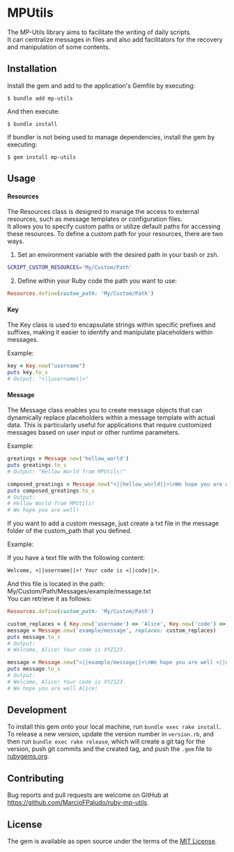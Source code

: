 # MPUtils

The MP-Utils library aims to facilitate the writing of daily scripts.  
It can centralize messages in files and also add facilitators for the recovery and manipulation of some contents.

## Installation

Install the gem and add to the application's Gemfile by executing:

    $ bundle add mp-utils
    
And then execute:

    $ bundle install

If bundler is not being used to manage dependencies, install the gem by executing:

    $ gem install mp-utils

## Usage

#### Resources

The Resources class is designed to manage the access to external resources, such as message templates or configuration files.  
It allows you to specify custom paths or utilize default paths for accessing these resources.
To define a custom path for your resources, there are two ways.

1. Set an environment variable with the desired path in your bash or zsh.
```bash
SCRIPT_CUSTOM_RESOURCES='My/Custom/Path'
```
2. Define within your Ruby code the path you want to use:
```ruby
Resources.define(custom_path: 'My/Custom/Path')
```

#### Key

The Key class is used to encapsulate strings within specific prefixes and suffixes, making it easier to identify and manipulate placeholders within messages.

Example:

```ruby
key = Key.new("username")
puts key.to_s
# Output: "<||username||>"
```

#### Message

The Message class enables you to create message objects that can dynamically replace placeholders within a message template with actual data. This is particularly useful for applications that require customized messages based on user input or other runtime parameters.

Example:

```ruby
greatings = Message.new('hellow_world')
puts greatings.to_s
# Output: "Hellow World from MPUtils!"

composed_greatings = Message.new("<||hellow_world||>\nWe hope you are well!")
puts composed_greatings.to_s
# Output: 
# Hellow World from MPUtils!
# We hope you are well!
```

If you want to add a custom message, just create a txt file in the message folder of the custom_path that you defined.

Example:

If you have a text file with the following content:

```txt
Welcome, <||username||>! Your code is <||code||>.
```
And this file is located in the path: My/Custom/Path/Messages/example/message.txt  
You can retrieve it as follows:

```ruby
Resources.define(custom_path: 'My/Custom/Path')

custom_replaces = { Key.new('username') => 'Alice', Key.new('code') => 'XYZ123'}
message = Message.new('example/message', replaces: custom_replaces)
puts message.to_s
# Output: 
# Welcome, Alice! Your code is XYZ123.

message = Message.new("<||example/message||>\nWe hope you are well <||username||>!", replaces: custom_replaces)
puts message.to_s
# Output: 
# Welcome, Alice! Your code is XYZ123.
# We hope you are well Alice!
```

## Development

To install this gem onto your local machine, run `bundle exec rake install`. To release a new version, update the version number in `version.rb`, and then run `bundle exec rake release`, which will create a git tag for the version, push git commits and the created tag, and push the `.gem` file to [rubygems.org](https://rubygems.org).

## Contributing

Bug reports and pull requests are welcome on GitHub at https://github.com/MarcioFPaludo/ruby-mp-utils.

## License

The gem is available as open source under the terms of the [MIT License](https://opensource.org/licenses/MIT).
